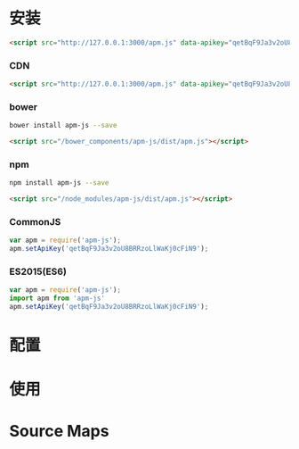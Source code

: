 
# 安装

```html
<script src="http://127.0.0.1:3000/apm.js" data-apikey="qetBqF9Ja3v2oU8BRRzoLlWaKj0cFiN9"></script>
```

### CDN
```html
<script src="http://127.0.0.1:3000/apm.js" data-apikey="qetBqF9Ja3v2oU8BRRzoLlWaKj0cFiN9"></script>
```

### bower
```bash
bower install apm-js --save
```
```html
<script src="/bower_components/apm-js/dist/apm.js"></script>
```

### npm
```bash
npm install apm-js --save
```
```html
<script src="/node_modules/apm-js/dist/apm.js"></script>
```

### CommonJS
```javascript
var apm = require('apm-js');
apm.setApiKey('qetBqF9Ja3v2oU8BRRzoLlWaKj0cFiN9');
```

### ES2015(ES6)
```javascript
var apm = require('apm-js');
import apm from 'apm-js'
apm.setApiKey('qetBqF9Ja3v2oU8BRRzoLlWaKj0cFiN9');
```

# 配置

# 使用

# Source Maps